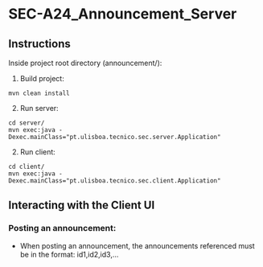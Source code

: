 # SEC-A24_Announcement_Server

## Instructions
Inside project root directory (announcement/):
1. Build project:
``` 
mvn clean install 
```
2. Run server:
``` 
cd server/
mvn exec:java -Dexec.mainClass="pt.ulisboa.tecnico.sec.server.Application"
```
2. Run client:
``` 
cd client/
mvn exec:java -Dexec.mainClass="pt.ulisboa.tecnico.sec.client.Application"
```

## Interacting with the Client UI

### Posting an announcement:
* When posting an announcement, the announcements referenced must be in the format: id1,id2,id3,...
